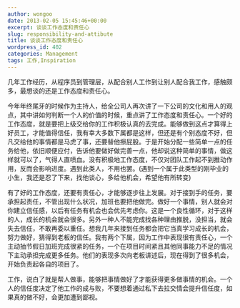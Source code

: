 ```yaml
---
author: wongoo
date: 2013-02-05 15:45:46+00:00
excerpt: 谈谈工作态度和责任心
slug: responsibility-and-attibute
title: 谈谈工作态度和责任心
wordpress_id: 402
categories: Management
tags: 工作,Inspiration
---
```


几年工作经历，从程序员到管理层，从配合别人工作到让别人配合我工作，感触颇多，最想谈的还是工作态度和责任心。

今年年终尾牙的时候作为主持人，给全公司人再次讲了一下公司的文化和用人的观点，其中讲如何判断一个人的价值的时候，重点讲了工作态度和责任心。一个好的工作态度，就是要把上级交给你的工作积极认真的去完成。能够做到这点才算得上好员工，才能值得信任，我有幸大多数下属都是这样，但还是有个别态度不好，但凡交给他的事情都是马虎了事，还要替他擦屁股。于是开始分配一些简单一点的任务给他，依旧顺便应付，告诉他要做好做完善一点，他却说这种简单的事情，做这样就可以了，气得人直喷血。没有积极地工作态度，不仅对团队工作起不到推动作用，反而会影响进度。遇到此类人，不用也罢。(遇到一个属于此类型的刚毕业的小生，我还是忍了下来，找他谈心，多给他机会，希望他有所转变)

有了好的工作态度，还要有责任心，才能够逐步往上发展。对于接到手的任务，要承担起责任，不管出现什么状况，加班也要把他做完。做好一个事情，别人就会对你建立信任感，以后有任务有机会也会优先考虑你。这是一个良性循环，对于这样的人，成长的机会就会很多。另外一种人不能完成找各种理由推脱，没担当，就会失去信任，不敢再委以重任。想我几年来接到任务都会把它当真学习成长的机会，努力做好，猜得到老板的信任。我有两个下属，因为工作中表现很有责任心，一个主动抽节假日加班完成很紧的任务，一个在项目时间紧且其他同事能力不足的情况下主动承担完成更多任务。他们的表现多次向老板讲述后，现在得到了很多机会，开始负责起各自的项目了。

工作，说白了就是帮人做事，能够把事情做好了才能获得更多做事情的机会。一个人的信任度决定了他工作的成与败，不要想着通过私下去拉交情会提升信任度，如果真的做不好，会更加遭到鄙视。

